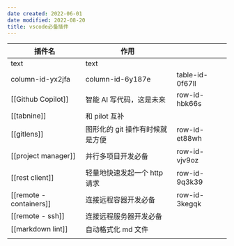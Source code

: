 ```yaml
---
date created: 2022-06-01
date modified: 2022-08-20
title: vscode必备插件
---
```


| 插件名 | 作用 | |
| ----------------------- | ------------------------------- | --------------- |
| text | text | |
| column-id-yx2jfa | column-id-6y187e | table-id-0f67ll |
| [[Github Copilot]] | 智能 AI 写代码，这是未来 | row-id-hbk66s |
| [[tabnine]] | 和 pilot 互补 | |
| [[gitlens]] | 图形化的 git 操作有时候就是方便 | row-id-et88wh |
| [[project manager]] | 并行多项目开发必备 | row-id-vjv9oz |
| [[rest client]] | 轻量地快速发起一个 http 请求 | row-id-9q3k39 |
| [[remote - containers]] | 连接远程容器开发必备 | row-id-3kegqk |
| [[remote - ssh]] | 连接远程服务器开发必备 | |
| [[markdown lint]] | 自动格式化 md 文件 | |
| | | |
